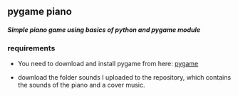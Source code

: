 ## pygame piano
#### *Simple piano game using basics of python and pygame module*

### requirements

* You need to download and install pygame from here: [pygame](http://www.pygame.org/download.shtml)  

* download the folder sounds I uploaded to the repository, which contains the sounds of the piano and a cover music. 


